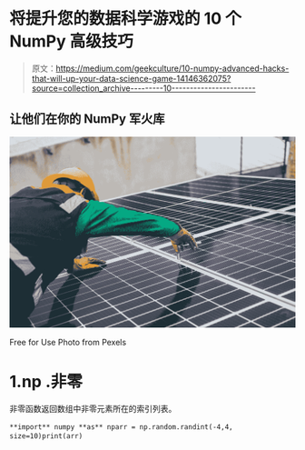 # 将提升您的数据科学游戏的 10 个 NumPy 高级技巧

> 原文：<https://medium.com/geekculture/10-numpy-advanced-hacks-that-will-up-your-data-science-game-14146362075?source=collection_archive---------10----------------------->

## 让他们在你的 NumPy 军火库

![](img/2ab8791ab408fae6ad5b498897925c0e.png)

Free for Use Photo from Pexels

# 1.np .非零

非零函数返回数组中非零元素所在的索引列表。

```
**import** numpy **as** nparr = np.random.randint(-4,4, size=10)print(arr)
```